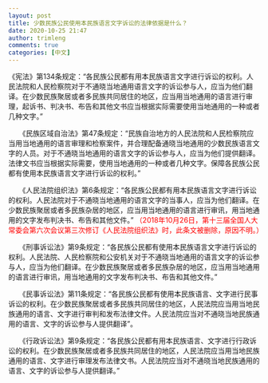 ```yaml
---
layout: post
title: 少数民族公民使用本民族语言文字诉讼的法律依据是什么？
date: 2020-10-25 21:47
author: trimleng
comments: true
categories: [中文]
---
```

<span style="font-weight: 400;">《宪法》第134条规定：“各民族公民都有用本民族语言文字进行诉讼的权利。人民法院和人民检察院对于不通晓当地通用语言文字的诉讼参与人，应当为他们翻译。在少数民族聚居或者多民族共同居住的地区，应当用当地通用的语言进行审理，起诉书、判决书、布告和其他文书应当根据实际需要使用当地通用的一种或者几种文字。”</span>

<!--more-->

<span style="font-weight: 400;">　　《民族区域自治法》第47条规定：“民族自治地方的人民法院和人民检察院应当用当地通用的语言审理和检察案件，并合理配备通晓当地通用的少数民族语言文字的人员。对于不通晓当地通用的语言文字的诉讼参与人，应当为他们提供翻译。法律文书应当根据实际需要，使用当地通用的一种或者几种文字。保障各民族公民都有使用本民族语言文字进行诉讼的权利。”</span>

<span style="font-weight: 400;">　　《人民法院组织法》第6条规定：“各民族公民都有用本民族语言文字进行诉讼的权利。人民法院对于不通晓当地通用的语言文字的当事人，应当为他们翻译。在少数民族聚居或者多民族杂居的地区，应当用当地通用的语言进行审讯，用当地通用的文字发布判决书、布告和其他文件。” <span style="color: #ff0000;">（2018年10月26日，第十三届全国人大常委会第六次会议第三次修订《人民法院组织法》时，此条文被删除，原因不明。）</span></span>

<span style="font-weight: 400;">　　《刑事诉讼法》第9条规定：“各民族公民都有使用本民族语言文字进行诉讼的权利。人民法院、人民检察院和公安机关对于不通晓当地通用的语言文字的诉讼参与人，应当为他们翻译。在少数民族聚居或者多民族杂居的地区，应当用当地通用的语言进行审讯，用当地通用的文字发布判决书、布告和其他文件。”</span>

<span style="font-weight: 400;">　　《民事诉讼法》第11条规定：“各民族公民都有使用本民族语言、文字进行民事诉讼的权利。在少数民族聚居或者多民族共同居住的地区，人民法院应当用当地民族通用的语言、文字进行审判和发布法律文件。人民法院应当对不通晓当地民族通用的语言、文字的诉讼参与人提供翻译”。</span>

<span style="font-weight: 400;">　　《行政诉讼法》第9条规定：“各民族公民都有用本民族语言、文字进行行政诉讼的权利。在少数民族聚居或者多民族共同居住的地区，人民法院应当用当地民族通用的语言、文字进行审理发布法律文书。人民法院应当对不通晓当地民族通用的语言、文字的诉讼参与人提供翻译。”</span>
